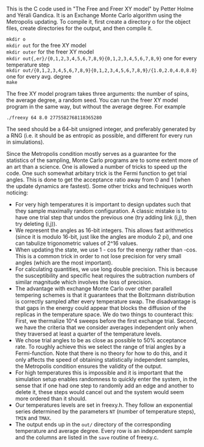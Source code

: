 This is the C code used in "The Free and Freer XY model" by Petter Holme and Yérali Gandica. It is an Exchange Monte Carlo algorithm using the Metropolis updating. To compile it, first create a directory o for the object files, create directories for the output, and then compile it. 

`mkdir o`  
`mkdir out` for the free XY model  
`mkdir outer` for the freer XY model  
`mkdir out{,er}/{0,1,2,3,4,5,6,7,8,9}{0,1,2,3,4,5,6,7,8,9}` one for every temperature step  
`mkdir out/{0,1,2,3,4,5,6,7,8,9}{0,1,2,3,4,5,6,7,8,9}/{1.0,2.0,4.0,8.0}` one for every avg. degree  
`make` 

The free XY model program takes three arguments: the number of spins, the average degree, a random seed. You can run the freer XY model program in the same way, but without the average degree. For example

`./freexy 64 8.0 2775582768118365280`

The seed should be a 64-bit unsigned integer, and preferably generated by a RNG (i.e. it should be as entropic as possible, and different for every run in simulations).

Since the Metropolis condition mostly serves as a guarantee for the statistics of the sampling, Monte Carlo programs are to some extent more of an art than a science. One is allowed a number of tricks to speed up the code. One such somewhat arbitary trick is the Fermi function to get trial angles. This is done to get the acceptance ratio away from 0 and 1 (when the update dynamics are fastest). Some other tricks and techniques worth noticing:
- For very high temperatures it is important to design updates such that they sample maximally random configuration. A classic mistake is to have one trial step that undos the previous one (try adding link (i,j), then try deleting (i,j)).
- We represent the angles as 16-bit integers. This allows fast arithmetics (since it is modulo 16-bit, just like the angles are modulo 2 pi), and one can tabulize trigonometric values of 2^16 values.
- When updating the state, we use 1 - cos for the energy rather than -cos. This is a common trick in order to not lose precision for very small angles (which are the most important).
- For calculating quantities, we use long double precision. This is because the susceptibility and specific heat requires the subtraction numbers of similar magnitude which involves the loss of precision.
- The advantage with exchange Monte Carlo over other parallell tempering schemes is that it guarantees that the Boltzmann distribution is correctly sampled after every temperature swap. The disadvantage is that gaps in the energy could appear that blocks the diffusion of the replicas in the temperature space. We do two things to counteract this: First, we thermalize 10^4 sweeps before the first exchange trial. Second, we have the criteria that we consider averages independent only when they traversed at least a quarter of the temperature levels.
- We chose trial angles to be as close as possible to 50% acceptance rate. To roughly achieve this we select the range of trial angles by a Fermi-function. Note that there is no theory for how to do this, and it only affects the speed of obtaining statistically independent samples, the Metropolis condition ensures the validity of the output.
- For high temperatures this is impossible and it is important that the simulation setup enables randomness to quickly enter the system, in the sense that if one had one step to randomly add an edge and another to delete it, these steps would cancel out and the system would seem more ordered than it should.
- Our temperatures levels are set in freexy.h. They follow an exponential series determined by the parameters `NT` (number of temperature steps), `TMIN` and `TMAX`.
- The output ends up in the `out/` directory of the corresponding temperature and average degree. Every row is an independent sample and the columns are listed in the `save` routine of freexy.c.
